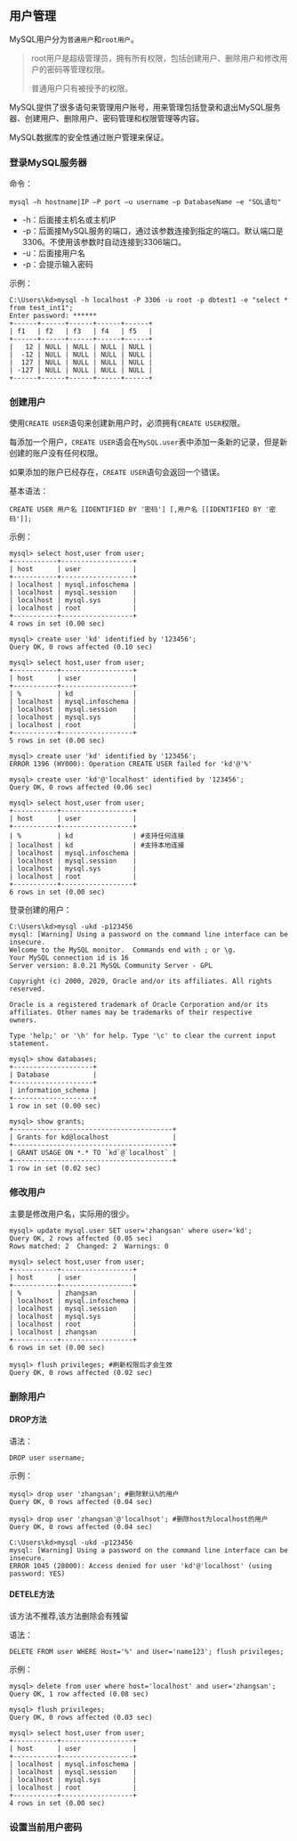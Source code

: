 ## 用户管理

MySQL用户分为`普通用户`和`root用户`。

>  root用户是超级管理员，拥有所有权限，包括创建用户、删除用户和修改用户的密码等管理权限。
>
> 普通用户只有被授予的权限。

MySQL提供了很多语句来管理用户账号，用来管理包括登录和退出MySQL服务器、创建用户、删除用户、密码管理和权限管理等内容。

MySQL数据库的安全性通过账户管理来保证。

### 登录MySQL服务器

命令：

`mysql –h hostname|IP –P port –u username –p DatabaseName –e "SQL语句"`

- -h：后面接主机名或主机IP
- -p：后面接MySQL服务的端口，通过该参数连接到指定的端口。默认端口是3306。不使用该参数时自动连接到3306端口。
- -u：后面接用户名
- -p：会提示输入密码

示例：

```mysql
C:\Users\kd>mysql -h localhost -P 3306 -u root -p dbtest1 -e "select * from test_int1";
Enter password: ******
+------+------+------+------+------+
| f1   | f2   | f3   | f4   | f5   |
+------+------+------+------+------+
|   12 | NULL | NULL | NULL | NULL |
|  -12 | NULL | NULL | NULL | NULL |
|  127 | NULL | NULL | NULL | NULL |
| -127 | NULL | NULL | NULL | NULL |
+------+------+------+------+------+
```

### 创建用户

使用`CREATE USER`语句来创建新用户时，必须拥有`CREATE USER`权限。

每添加一个用户，`CREATE USER`语会在`MySQL.user`表中添加一条新的记录，但是新创建的账户没有任何权限。

如果添加的账户已经存在，`CREATE USER`语句会返回一个错误。

基本语法：

`CREATE USER 用户名 [IDENTIFIED BY '密码'] [,用户名 [[IDENTIFIED BY '密码']];`

示例：

```mysql
mysql> select host,user from user;
+-----------+------------------+
| host      | user             |
+-----------+------------------+
| localhost | mysql.infoschema |
| localhost | mysql.session    |
| localhost | mysql.sys        |
| localhost | root             |
+-----------+------------------+
4 rows in set (0.00 sec)

mysql> create user 'kd' identified by '123456';
Query OK, 0 rows affected (0.10 sec)

mysql> select host,user from user;
+-----------+------------------+
| host      | user             |
+-----------+------------------+
| %         | kd               |
| localhost | mysql.infoschema |
| localhost | mysql.session    |
| localhost | mysql.sys        |
| localhost | root             |
+-----------+------------------+
5 rows in set (0.00 sec)

mysql> create user 'kd' identified by '123456';
ERROR 1396 (HY000): Operation CREATE USER failed for 'kd'@'%'

mysql> create user 'kd'@'localhost' identified by '123456';
Query OK, 0 rows affected (0.06 sec)

mysql> select host,user from user;
+-----------+------------------+
| host      | user             |
+-----------+------------------+
| %         | kd               | #支持任何连接
| localhost | kd               | #支持本地连接
| localhost | mysql.infoschema |
| localhost | mysql.session    |
| localhost | mysql.sys        |
| localhost | root             |
+-----------+------------------+
6 rows in set (0.00 sec)
```

登录创建的用户：

```mysql
C:\Users\kd>mysql -ukd -p123456
mysql: [Warning] Using a password on the command line interface can be insecure.
Welcome to the MySQL monitor.  Commands end with ; or \g.
Your MySQL connection id is 16
Server version: 8.0.21 MySQL Community Server - GPL

Copyright (c) 2000, 2020, Oracle and/or its affiliates. All rights reserved.

Oracle is a registered trademark of Oracle Corporation and/or its
affiliates. Other names may be trademarks of their respective
owners.

Type 'help;' or '\h' for help. Type '\c' to clear the current input statement.

mysql> show databases;
+--------------------+
| Database           |
+--------------------+
| information_schema |
+--------------------+
1 row in set (0.00 sec)

mysql> show grants;
+----------------------------------------+
| Grants for kd@localhost                |
+----------------------------------------+
| GRANT USAGE ON *.* TO `kd`@`localhost` |
+----------------------------------------+
1 row in set (0.02 sec)
```

### 修改用户

主要是修改用户名，实际用的很少。

```shell
mysql> update mysql.user SET user='zhangsan' where user='kd';
Query OK, 2 rows affected (0.05 sec)
Rows matched: 2  Changed: 2  Warnings: 0

mysql> select host,user from user;
+-----------+------------------+
| host      | user             |
+-----------+------------------+
| %         | zhangsan         |
| localhost | mysql.infoschema |
| localhost | mysql.session    |
| localhost | mysql.sys        |
| localhost | root             |
| localhost | zhangsan         |
+-----------+------------------+
6 rows in set (0.00 sec)

mysql> flush privileges; #刷新权限后才会生效
Query OK, 0 rows affected (0.02 sec)
```

### 删除用户

#### DROP方法

语法：

`DROP user username;`

示例：

```mysql
mysql> drop user 'zhangsan'; #删除默认%的用户
Query OK, 0 rows affected (0.04 sec)

mysql> drop user 'zhangsan'@'localhsot'; #删除host为localhost的用户
Query OK, 0 rows affected (0.04 sec)

C:\Users\kd>mysql -ukd -p123456
mysql: [Warning] Using a password on the command line interface can be insecure.
ERROR 1045 (28000): Access denied for user 'kd'@'localhost' (using password: YES)
```

#### DETELE方法

该方法不推荐,该方法删除会有残留

语法：

`DELETE FROM user WHERE Host='%' and User='name123';
flush privileges;`

示例：

```mysql
mysql> delete from user where host='localhost' and user='zhangsan';
Query OK, 1 row affected (0.08 sec)

mysql> flush privileges;
Query OK, 0 rows affected (0.03 sec)

mysql> select host,user from user;
+-----------+------------------+
| host      | user             |
+-----------+------------------+
| localhost | mysql.infoschema |
| localhost | mysql.session    |
| localhost | mysql.sys        |
| localhost | root             |
+-----------+------------------+
4 rows in set (0.00 sec)
```

### 设置当前用户密码





